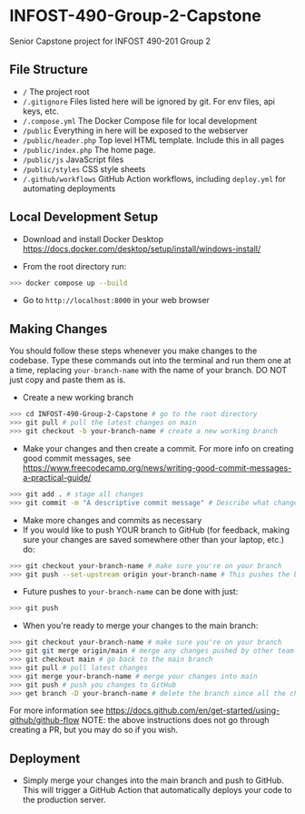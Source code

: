 # INFOST-490-Group-2-Capstone

Senior Capstone project for INFOST 490-201 Group 2

## File Structure

- `/` The project root
- `/.gitignore` Files listed here will be ignored by git. For env files, api keys, etc.
- `/.compose.yml` The Docker Compose file for local development
- `/public` Everything in here will be exposed to the webserver
- `/public/header.php` Top level HTML template. Include this in all pages
- `/public/index.php` The home page.
- `/public/js` JavaScript files
- `/public/styles` CSS style sheets
- `/.github/workflows` GitHub Action workflows, including `deploy.yml` for automating deployments

## Local Development Setup

- Download and install Docker Desktop https://docs.docker.com/desktop/setup/install/windows-install/

- From the root directory run:

```bash
>>> docker compose up --build
```

- Go to `http://localhost:8000` in your web browser

## Making Changes

You should follow these steps whenever you make changes to the codebase. Type these commands out into the terminal and run them one at a time, replacing `your-branch-name` with the name of your branch. DO NOT just copy and paste them as is.

- Create a new working branch

```bash
>>> cd INFOST-490-Group-2-Capstone # go to the root directory
>>> git pull # pull the latest changes on main
>>> git checkout -b your-branch-name # create a new working branch
```

- Make your changes and then create a commit. For more info on creating good commit messages, see https://www.freecodecamp.org/news/writing-good-commit-messages-a-practical-guide/

```bash
>>> git add . # stage all changes
>>> git commit -m "A descriptive commit message" # Describe what changes when this commit is applied. Ex. "Update map styling" or "Fix issue where courses don't load".
```

- Make more changes and commits as necessary
- If you would like to push YOUR branch to GitHub (for feedback, making sure your changes are saved somewhere other than your laptop, etc.) do:

```bash
>>> git checkout your-branch-name # make sure you're on your branch
>>> git push --set-upstream origin your-branch-name # This pushes the branch to GitHub
```

- Future pushes to `your-branch-name` can be done with just:

```bash
>>> git push
```

- When you're ready to merge your changes to the main branch:

```bash
>>> git checkout your-branch-name # make sure you're on your branch
>>> git git merge origin/main # merge any changes pushed by other team members. Resolve merge conflicts if necessary
>>> git checkout main # go back to the main branch
>>> git pull # pull latest changes
>>> git merge your-branch-name # merge your changes into main
>>> git push # push you changes to GitHub
>>> get branch -D your-branch-name # delete the branch since all the changes are on main now (optional)
```

For more information see https://docs.github.com/en/get-started/using-github/github-flow NOTE: the above instructions does not go through creating a PR, but you may do so if you wish.

## Deployment

- Simply merge your changes into the main branch and push to GitHub. This will trigger a GitHub Action that automatically deploys your code to the production server.
